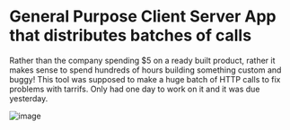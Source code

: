 # General Purpose Client Server App that distributes batches of calls

Rather than the company spending $5 on a ready built product, rather it makes sense to spend hundreds of hours building something custom and buggy!
This tool was supposed to make a huge batch of HTTP calls to fix problems with tarrifs. Only had one day to work on it and it was due yesterday.


![image](https://github.com/user-attachments/assets/5071423e-45f0-4033-afcf-fa12a068c783)




